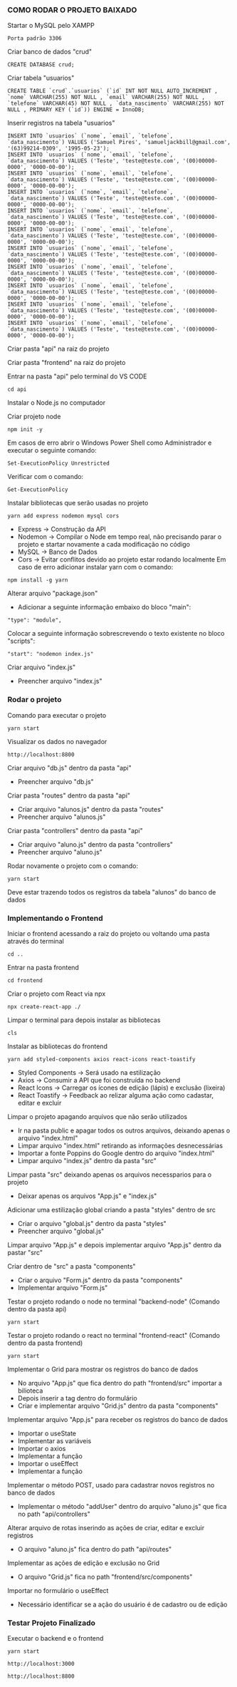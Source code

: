 ### COMO RODAR O PROJETO BAIXADO


Startar o MySQL pelo XAMPP
```
Porta padrão 3306
```


Criar banco de dados "crud"
```
CREATE DATABASE crud;
```


Criar tabela "usuarios"
```
CREATE TABLE `crud`.`usuarios` (`id` INT NOT NULL AUTO_INCREMENT , `nome` VARCHAR(255) NOT NULL , `email` VARCHAR(255) NOT NULL , `telefone` VARCHAR(45) NOT NULL , `data_nascimento` VARCHAR(255) NOT NULL , PRIMARY KEY (`id`)) ENGINE = InnoDB;
```


Inserir registros na tabela "usuarios"
```
INSERT INTO `usuarios` (`nome`, `email`, `telefone`, `data_nascimento`) VALUES ('Samuel Pires', 'samueljackbill@gmail.com', '(63)99214-0309', '1995-05-23');
INSERT INTO `usuarios` (`nome`, `email`, `telefone`, `data_nascimento`) VALUES ('Teste', 'teste@teste.com', '(00)00000-0000', '0000-00-00');
INSERT INTO `usuarios` (`nome`, `email`, `telefone`, `data_nascimento`) VALUES ('Teste', 'teste@teste.com', '(00)00000-0000', '0000-00-00');
INSERT INTO `usuarios` (`nome`, `email`, `telefone`, `data_nascimento`) VALUES ('Teste', 'teste@teste.com', '(00)00000-0000', '0000-00-00');
INSERT INTO `usuarios` (`nome`, `email`, `telefone`, `data_nascimento`) VALUES ('Teste', 'teste@teste.com', '(00)00000-0000', '0000-00-00');
INSERT INTO `usuarios` (`nome`, `email`, `telefone`, `data_nascimento`) VALUES ('Teste', 'teste@teste.com', '(00)00000-0000', '0000-00-00');
INSERT INTO `usuarios` (`nome`, `email`, `telefone`, `data_nascimento`) VALUES ('Teste', 'teste@teste.com', '(00)00000-0000', '0000-00-00');
INSERT INTO `usuarios` (`nome`, `email`, `telefone`, `data_nascimento`) VALUES ('Teste', 'teste@teste.com', '(00)00000-0000', '0000-00-00');
INSERT INTO `usuarios` (`nome`, `email`, `telefone`, `data_nascimento`) VALUES ('Teste', 'teste@teste.com', '(00)00000-0000', '0000-00-00');
INSERT INTO `usuarios` (`nome`, `email`, `telefone`, `data_nascimento`) VALUES ('Teste', 'teste@teste.com', '(00)00000-0000', '0000-00-00');
INSERT INTO `usuarios` (`nome`, `email`, `telefone`, `data_nascimento`) VALUES ('Teste', 'teste@teste.com', '(00)00000-0000', '0000-00-00');
```


Criar pasta "api" na raiz do projeto


Criar pasta "frontend" na raiz do projeto


Entrar na pasta "api" pelo terminal do VS CODE
```
cd api
```


Instalar o Node.js no computador


Criar projeto node
```
npm init -y
```
Em casos de erro abrir o Windows Power Shell como Administrador e executar o seguinte comando:
```
Set-ExecutionPolicy Unrestricted
```
Verificar com o comando:
```
Get-ExecutionPolicy
```


Instalar bibliotecas que serão usadas no projeto
```
yarn add express nodemon mysql cors
```
* Express -> Construção da API
* Nodemon -> Compilar o Node em tempo real, não precisando parar o projeto e startar novamente a cada modificação no código
* MySQL -> Banco de Dados
* Cors -> Evitar conflitos devido ao projeto estar rodando localmente
Em caso de erro adicionar instalar yarn com o comando:
```
npm install -g yarn
```


Alterar arquivo "package.json"
* Adicionar a seguinte informação embaixo do bloco "main":
```
"type": "module",
```
Colocar a seguinte informação sobrescrevendo o texto existente no bloco "scripts":
```
"start": "nodemon index.js"
```


Criar arquivo "index.js"
* Preencher arquivo "index.js"


### Rodar o projeto


Comando para executar o projeto
```
yarn start
```


Visualizar os dados no navegador
```
http://localhost:8800
```


Criar arquivo "db.js" dentro da pasta "api"
* Preencher arquivo "db.js"


Criar pasta "routes" dentro da pasta "api"
* Criar arquivo "alunos.js" dentro da pasta "routes"
* Preencher arquivo "alunos.js"


Criar pasta "controllers" dentro da pasta "api"
* Criar arquivo "aluno.js" dentro da pasta "controllers"
* Preencher arquivo "aluno.js"


Rodar novamente o projeto com o comando:
```
yarn start
```
Deve estar trazendo todos os registros da tabela "alunos" do banco de dados


### Implementando o Frontend
Iniciar o frontend acessando a raiz do projeto ou voltando uma pasta através do terminal
```
cd ..
```
Entrar na pasta frontend
```
cd frontend
```


Criar o projeto com React via npx
```
npx create-react-app ./
```


Limpar o terminal para depois instalar as bibliotecas
```
cls
```


Instalar as bibliotecas do frontend
```
yarn add styled-components axios react-icons react-toastify 
```
* Styled Components -> Será usado na estilização
* Axios -> Consumir a API que foi construída no backend
* React Icons -> Carregar os ícones de edição (lápis) e exclusão (lixeira)
* React Toastify -> Feedback ao relizar alguma ação  como cadastar, editar e excluir


Limpar o projeto apagando arquivos que não serão utilizados
* Ir na pasta public e apagar todos os outros arquivos, deixando apenas o arquivo "index.html"
* Limpar arquivo "index.html" retirando as informações desnecessárias
* Importar a fonte Poppins do Google dentro do arquivo "index.html"
* Limpar arquivo "index.js" dentro da pasta "src"


Limpar pasta "src" deixando apenas os arquivos necessparios para o projeto
* Deixar apenas os arquivos "App.js" e "index.js"


Adicionar uma estilização global criando a pasta "styles" dentro de src
* Criar o arquivo "global.js" dentro da pasta "styles"
* Preencher arquivo "global.js"


Limpar arquivo "App.js" e depois implementar arquivo "App.js" dentro da pastar "src"


Criar dentro de "src" a pasta "components"
* Criar o arquivo "Form.js" dentro da pasta "components"
* Implementar arquivo "Form.js"


Testar o projeto rodando o node no terminal "backend-node" (Comando dentro da pasta api)
```
yarn start
```
Testar o projeto rodando o react no terminal "frontend-react" (Comando dentro da pasta frontend)
```
yarn start
```


Implementar o Grid para mostrar os registros do banco de dados
* No arquivo "App.js" que fica dentro do path "frontend/src" importar a bilioteca
* Depois inserir a tag dentro do formulário
* Criar e implementar arquivo "Grid.js" dentro da pasta "components"


Implementar arquivo "App.js" para receber os registros do banco de dados
* Importar o useState
* Implementar as variáveis
* Importar o axios
* Implementar a função
* Importar o useEffect
* Implementar a função


Implementar o método POST, usado para cadastrar novos registros no banco de dados
* Implementar o método "addUser" dentro do arquivo "aluno.js" que fica no path "api/controllers"


Alterar arquivo de rotas inserindo as ações de criar, editar e excluir registros
* O arquivo "aluno.js" fica dentro do path "api/routes"


Implementar as ações de edição e exclusão no Grid
* O arquivo "Grid.js" fica no path "frontend/src/components"


Importar no formulário o useEffect
* Necessário identificar se a ação do usuário é de cadastro ou de edição


### Testar Projeto Finalizado


Executar o backend e o frontend
```
yarn start
```
```
http://localhost:3000 
```
```
http://localhost:8800
```